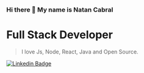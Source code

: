### Hi there 👋 My name is Natan Cabral

# Full Stack Developer
> I love Js, Node, React, Java and Open Source. 

[![Linkedin Badge](https://img.shields.io/badge/-LinkedIn-blue?style=flat-square&logo=Linkedin&logoColor=white&link=https://www.linkedin.com/in/natancabral/)](https://www.linkedin.com/in/natancabral/)
<!-- [![Instagram Badge](https://img.shields.io/badge/-Instagram-C13584?style=flat-square&labelColor=C13584&logo=instagram&logoColor=white&link=https://www.instagram.com/natancabraldev/)](https://www.instagram.com/natancabraldev/) -->

<!--
**natancabral/natancabral** is a ✨ _special_ ✨ repository because its `README.md` (this file) appears on your GitHub profile.

##### Hi there! Feel free to message me :)


Here are some ideas to get you started:

- 🔭 I’m currently working on ...
- 🌱 I’m currently learning ...
- 👯 I’m looking to collaborate on ...
- 🤔 I’m looking for help with ...
- 💬 Ask me about ...
- 📫 How to reach me: ...
- 😄 Pronouns: ...
- ⚡ Fun fact: ...
-->
